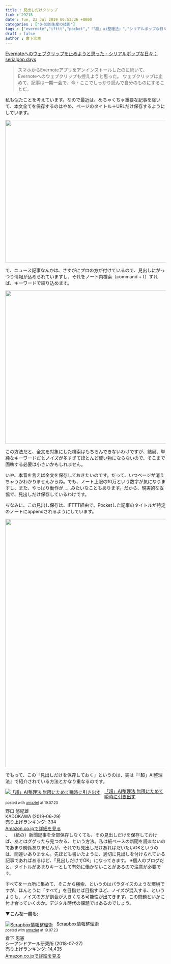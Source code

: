 ```yaml
---
title : 見出しだけクリップ
link : 29218
date : Tue, 23 Jul 2019 06:53:26 +0000
categories : ["0-知的生産の技術"]
tags : ["evernote","ifttt","pocket","『「超」ai整理法』","シリアルポップな日々","パーソナル・ライブラリ","知的生産の技術"]
draft : false
author : 倉下忠憲
---
```


<a href="http://akizukid.hatenablog.com/entry/2019/07/21/193000">Evernoteへのウェブクリップを止めようと思った - シリアルポップな日々：serialpop days</a>

<blockquote>
スマホからEvernoteアプリをアンインストールしたのに続いて、Evernoteへのウェブクリップも控えようと思った。
ウェブクリップは止めて、記事は一期一会で、今・ここでしっかり読んで自分のものにすることだ。
</blockquote>

私も似たことを考えています。なので最近は、めちゃくちゃ重要な記事を除いて、本文全てを保存するのはやめ、ページのタイトル＋URLだけ保存するようにしています。

<a href="https://rashita.net/blog/?attachment_id=29219" rel="attachment wp-att-29219"><img src="https://rashita.net/blog/wp-content/uploads/2019/07/screenshot-27-700x447.png" alt="" width="700" height="447" class="alignnone size-large wp-image-29219" /></a>

で、ニュース記事なんかは、さすがにプロの方が付けているので、見出しにがっつり情報が込められていますし、それをノート内検索（command + f）すれば、キーワードで絞り込めます。

<a href="https://rashita.net/blog/?attachment_id=29220" rel="attachment wp-att-29220"><img src="https://rashita.net/blog/wp-content/uploads/2019/07/screenshot-28-700x481.png" alt="" width="700" height="481" class="alignnone size-large wp-image-29220" /></a>

この方法だと、全文を対象にした検索はもちろんできないわけですが、結局、単純なキーワードだとノイズが多すぎてほとんど使い物にならないので、そこまで固執する必要は小さいかもしれません。

いや、本音を言えば全文を保存しておきたいのです。だって、いつページが消えちゃうかわかりませんからね。でも、ノート上限の10万という数字が気になりますし、また、やっぱり動作が……みたいなこともあります。だから、現実的な妥協で、見出しだけ保存しているわけです。

ちなみに、この見出し保存は、IFTTT経由で、Pocketした記事のタイトルが特定のノートにappendされるようにしています。

<a href="https://rashita.net/blog/?attachment_id=29221" rel="attachment wp-att-29221"><img src="https://rashita.net/blog/wp-content/uploads/2019/07/screenshot-29.png" alt="" width="536" height="779" class="alignnone size-full wp-image-29221" /></a>

でもって、この「見出しだけを保存しておく」というのは、実は『「超」AI整理法』で紹介されている方法とかなり重なるのです。

<div class="amazlet-box" style="margin-bottom:0px;"><div class="amazlet-image" style="float:left;margin:0px 12px 1px 0px;"><a href="http://www.amazon.co.jp/exec/obidos/ASIN/4046043458/rashita1000-22/ref=nosim/" name="amazletlink" target="_blank" rel="noopener noreferrer"><img src="https://images-fe.ssl-images-amazon.com/images/I/51la1sxHbkL._SL160_.jpg" alt="「超」AI整理法 無限にためて瞬時に引き出す" style="border: none;" /></a></div><div class="amazlet-info" style="line-height:120%; margin-bottom: 10px"><div class="amazlet-name" style="margin-bottom:10px;line-height:120%"><a href="http://www.amazon.co.jp/exec/obidos/ASIN/4046043458/rashita1000-22/ref=nosim/" name="amazletlink" target="_blank" rel="noopener noreferrer">「超」AI整理法 無限にためて瞬時に引き出す</a><div class="amazlet-powered-date" style="font-size:80%;margin-top:5px;line-height:120%">posted with <a href="http://www.amazlet.com/" title="amazlet" target="_blank" rel="noopener noreferrer">amazlet</a> at 19.07.23</div></div><div class="amazlet-detail">野口 悠紀雄 <br />KADOKAWA (2019-06-29)<br />売り上げランキング: 334<br /></div><div class="amazlet-sub-info" style="float: left;"><div class="amazlet-link" style="margin-top: 5px"><a href="http://www.amazon.co.jp/exec/obidos/ASIN/4046043458/rashita1000-22/ref=nosim/" name="amazletlink" target="_blank" rel="noopener noreferrer">Amazon.co.jpで詳細を見る</a></div></div></div><div class="amazlet-footer" style="clear: left"></div></div>
、
（紙の）新聞記事を全部保存しなくても、その見出しだけを保存しておけば、あとはググったら見つかる、という方法。私は紙ベースの新聞を読まないのであまり関係ありませんが、それでも見出しだけあればだいたいOKというのは、間違いありません。先ほども書いたように、適切に見出しを付けられている記事であればあるほど、「見出しだけでOK」になってきます。
※個人のブログだと、タイトルがあまりキーとして有効に働かないことがあるので注意が必要です。

すべてを一カ所に集めて、そこから検索、というのはパラダイスのような環境ですが、ほんとうに「すべて」を目指せば目指すほど、ノイズが混入する、というよりも、ノイズの方が割合が大きくなる可能性が出てきます。この問題といかに付き合っていくのか。デジタル時代の課題ではあるのでしょう。

<strong>▼こんな一冊も:</strong>

<div class="amazlet-box" style="margin-bottom:0px;"><div class="amazlet-image" style="float:left;margin:0px 12px 1px 0px;"><a href="http://www.amazon.co.jp/exec/obidos/ASIN/4863542526/rashita1000-22/ref=nosim/" name="amazletlink" target="_blank" rel="noopener noreferrer"><img src="https://images-fe.ssl-images-amazon.com/images/I/51L7tTg9PML._SL160_.jpg" alt="Scrapbox情報整理術" style="border: none;" /></a></div><div class="amazlet-info" style="line-height:120%; margin-bottom: 10px"><div class="amazlet-name" style="margin-bottom:10px;line-height:120%"><a href="http://www.amazon.co.jp/exec/obidos/ASIN/4863542526/rashita1000-22/ref=nosim/" name="amazletlink" target="_blank" rel="noopener noreferrer">Scrapbox情報整理術</a><div class="amazlet-powered-date" style="font-size:80%;margin-top:5px;line-height:120%">posted with <a href="http://www.amazlet.com/" title="amazlet" target="_blank" rel="noopener noreferrer">amazlet</a> at 19.07.23</div></div><div class="amazlet-detail">倉下 忠憲 <br />シーアンドアール研究所 (2018-07-27)<br />売り上げランキング: 14,435<br /></div><div class="amazlet-sub-info" style="float: left;"><div class="amazlet-link" style="margin-top: 5px"><a href="http://www.amazon.co.jp/exec/obidos/ASIN/4863542526/rashita1000-22/ref=nosim/" name="amazletlink" target="_blank" rel="noopener noreferrer">Amazon.co.jpで詳細を見る</a></div></div></div><div class="amazlet-footer" style="clear: left"></div></div>

